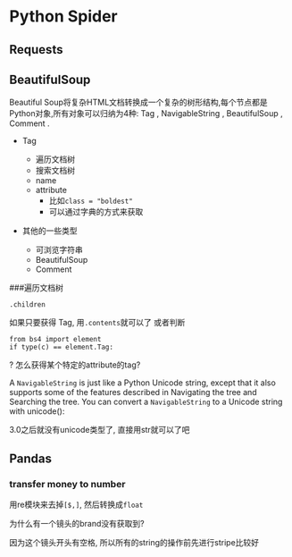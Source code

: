 # Python Spider

## Requests

## BeautifulSoup

Beautiful Soup将复杂HTML文档转换成一个复杂的树形结构,每个节点都是Python对象,所有对象可以归纳为4种: Tag , NavigableString , BeautifulSoup , Comment .

- Tag
    - 遍历文档树
    - 搜索文档树
    - name
    - attribute
        - 比如`class = "boldest"`
        - 可以通过字典的方式来获取

- 其他的一些类型
    - 可浏览字符串
    - BeautifulSoup
    - Comment

###遍历文档树

`.children`

如果只要获得 Tag, 用`.contents`就可以了
或者判断

    from bs4 import element
    if type(c) == element.Tag:

? 怎么获得某个特定的attribute的tag?

A `NavigableString` is just like a Python Unicode string, except that it also supports some of the features described in Navigating the tree and Searching the tree. You can convert a `NavigableString` to a Unicode string with unicode():

3.0之后就没有unicode类型了, 直接用str就可以了吧

## Pandas

### transfer money to number
用re模块来去掉`[$,]`, 然后转换成`float`

为什么有一个镜头的brand没有获取到?

因为这个镜头开头有空格, 所以所有的string的操作前先进行stripe比较好



